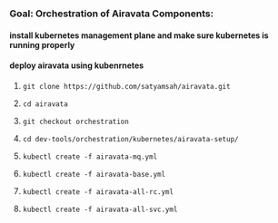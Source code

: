 ### Goal: Orchestration of Airavata Components:



#### install kubernetes management plane and make sure kubernetes is running properly


#### deploy airavata using kubenrnetes

1) `git clone https://github.com/satyamsah/airavata.git`

2) `cd airavata`

2) `git checkout orchestration`

3) `cd dev-tools/orchestration/kubernetes/airavata-setup/`

4) `kubectl create -f airavata-mq.yml`

5) `kubectl create -f airavata-base.yml`

5) `kubectl create -f airavata-all-rc.yml`

5) `kubectl create -f airavata-all-svc.yml`
